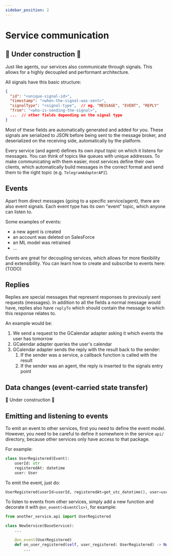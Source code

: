 ```yaml
---
sidebar_position: 2
---
```


# Service communication
## 🚧 Under construction 🚧

Just like agents, our services also communicate through signals. This allows for a highly decoupled and performant
architecture.

All signals have this basic structure:
```json
{
  "id": "<unique-signal-id>",
  "timestamp": "<when-the-signal-was-sent>",
  "signalType": "<signal-type",  // eg. "MESSAGE", "EVENT", "REPLY"
  "from": "<who-is-sending-the-signal>",
  ...  // other fields depending on the signal type
}
```

Most of these fields are automatically generated and added for you.
These signals are serialized to JSON before being sent to the message broker, and deserialized on the receiving side, automatically by the platform.

Every service (and agent) defines its own _input topic_ on which it listens for messages. You can think of topics like queues with unique addresses.
To make communicating with them easier, most services define their own clients, which automatically build messages in the correct format and send them to the right topic (e.g. `TelegramAdapterAPI`).

## Events
Apart from direct messages (going to a specific service/agent), there are also event signals. Each event type has its own "event" topic, which anyone can listen to.

Some examples of events:
- a new agent is created
- an account was deleted on SalesForce
- an ML model was retrained
- ...

Events are great for decoupling services, which allows for more flexibility and extensibility.
You can learn how to create and subscribe to events here: (TODO)

## Replies
Replies are special messages that represent responses to previously sent requests (messages).
In addition to all the fields a normal message would have, replies also have `replyTo` which should contain the message to which this response relates to.

An example would be:
1. We send a request to the GCalendar adapter asking it which events the user has tomorrow
2. GCalendar adapter queries the user's calendar
3. GCalendar adapter sends the reply with the result back to the sender:
   1. If the sender was a service, a callback function is called with the result 
   2. If the sender was an agent, the reply is inserted to the signals entry point

## Data changes (event-carried state transfer)
🚧 Under construction 🚧

## Emitting and listening to events
To emit an event to other services, first you need to define the event model. However, you need to be careful to define
it somewhere in the service `api/` directory, because other services only have access to that package.

For example:
```python
class UserRegistered(Event):
    userId: str
    registeredAt: datetime
    user: User
```

To emit the event, just do:
```python
UserRegistered(userId=userId, registeredAt=get_utc_datetime(), user=user).emit()
```

To listen to events from other services, simply add a new function and decorate it with `@on_event(<EventCls>)`, for example:
```python
from another_service.api import UserRegistered

class NewService(BaseService):
    ...

    @on_event(UserRegistered)
    def on_user_registered(self, user_registered: UserRegistered) -> None:
        ...
```